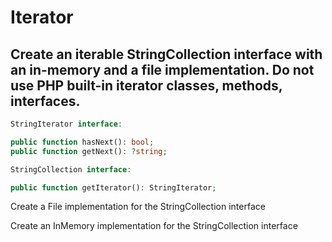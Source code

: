 # Iterator
## Create an iterable StringCollection interface with an in-memory and a file implementation. Do not use PHP built-in iterator classes, methods, interfaces.

```php 
StringIterator interface:

public function hasNext(): bool;
public function getNext(): ?string;

StringCollection interface:

public function getIterator(): StringIterator;
```

Create a File implementation for the StringCollection interface

Create an InMemory implementation for the StringCollection interface

